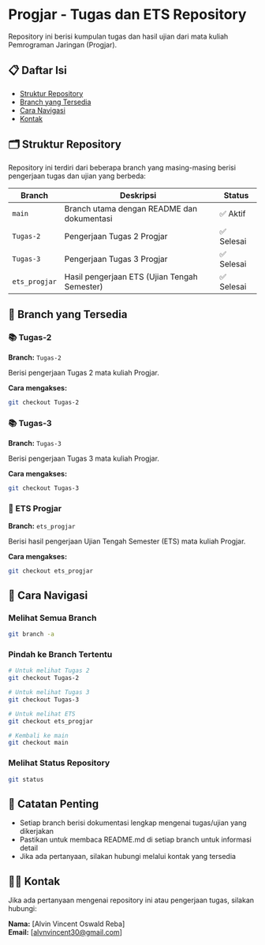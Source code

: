 # Progjar - Tugas dan ETS Repository

Repository ini berisi kumpulan tugas dan hasil ujian dari mata kuliah Pemrograman Jaringan (Progjar).

## 📋 Daftar Isi
- [Struktur Repository](#struktur-repository)
- [Branch yang Tersedia](#branch-yang-tersedia)
- [Cara Navigasi](#cara-navigasi)
- [Kontak](#kontak)

## 🗂️ Struktur Repository

Repository ini terdiri dari beberapa branch yang masing-masing berisi pengerjaan tugas dan ujian yang berbeda:

| Branch | Deskripsi | Status |
|--------|-----------|--------|
| `main` | Branch utama dengan README dan dokumentasi | ✅ Aktif |
| `Tugas-2` | Pengerjaan Tugas 2 Progjar | ✅ Selesai |
| `Tugas-3` | Pengerjaan Tugas 3 Progjar | ✅ Selesai |
| `ets_progjar` | Hasil pengerjaan ETS (Ujian Tengah Semester) | ✅ Selesai |

## 🌿 Branch yang Tersedia

### 📚 Tugas-2
**Branch:** `Tugas-2`

Berisi pengerjaan Tugas 2 mata kuliah Progjar.

**Cara mengakses:**
```bash
git checkout Tugas-2
```

### 📚 Tugas-3
**Branch:** `Tugas-3`

Berisi pengerjaan Tugas 3 mata kuliah Progjar.

**Cara mengakses:**
```bash
git checkout Tugas-3
```

### 📝 ETS Progjar
**Branch:** `ets_progjar`

Berisi hasil pengerjaan Ujian Tengah Semester (ETS) mata kuliah Progjar.

**Cara mengakses:**
```bash
git checkout ets_progjar
```

## 🧭 Cara Navigasi

### Melihat Semua Branch
```bash
git branch -a
```

### Pindah ke Branch Tertentu
```bash
# Untuk melihat Tugas 2
git checkout Tugas-2

# Untuk melihat Tugas 3
git checkout Tugas-3

# Untuk melihat ETS
git checkout ets_progjar

# Kembali ke main
git checkout main
```

### Melihat Status Repository
```bash
git status
```

## 📝 Catatan Penting

- Setiap branch berisi dokumentasi lengkap mengenai tugas/ujian yang dikerjakan
- Pastikan untuk membaca README.md di setiap branch untuk informasi detail
- Jika ada pertanyaan, silakan hubungi melalui kontak yang tersedia

## 👨‍💻 Kontak

Jika ada pertanyaan mengenai repository ini atau pengerjaan tugas, silakan hubungi:

**Nama:** [Alvin Vincent Oswald Reba]  
**Email:** [alvnvincent30@gmail.com]  

